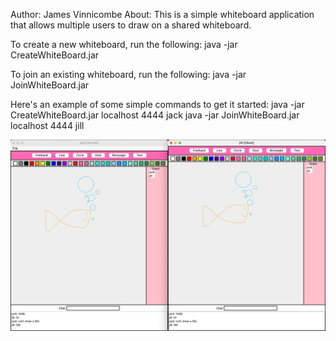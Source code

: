 Author: James Vinnicombe
About: This is a simple whiteboard application that allows multiple users to draw on a shared whiteboard.

To create a new whiteboard, run the following:
java -jar CreateWhiteBoard.jar <serverIPAddress> <serverPort> <username>

To join an existing whiteboard, run the following:
java -jar JoinWhiteBoard.jar <serverIPAddress> <serverPort> <username>

Here's an example of some simple commands to get it started:
java -jar CreateWhiteBoard.jar localhost 4444 jack
java -jar JoinWhiteBoard.jar localhost 4444 jill

![alt text](https://raw.githubusercontent.com/jvinn/shared-whiteboard/main/example.jpg)
